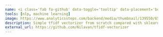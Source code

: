 ```yaml
---
name: <i class='fab fa-github' data-toggle='tooltip' data-placement='bottom' data-delay='250'></i> |&nbsp;Tfidf Vectorizer
tools: [nlp, machine learning]
image: https://www.analyticssteps.com/backend/media/thumbnail/139550/6548071_1574075700_NLP.jpg
description: Simple tfidf vectorizer from scratch compared with sklearn's implementation.
external_url: https://github.com/Nilavan/tfidf-vectorizer
---
```

